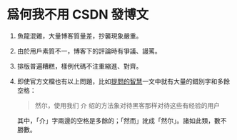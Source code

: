 # 爲何我不用 CSDN 發博文

1.  魚龍混雜，大量博客質量差，抄襲現象嚴重。

2.  由於用戶素質不一，博客下的評論時有爭議、謾罵。

3.  排版普遍糟糕，樣例代碼不注重縮進、對齊。

4.  即使官方文檔也有以上問題，比如[提問的智慧](http://bbs.csdn.net/smart_questions)一文中就有大量的錯別字和多餘空格：

    > 然尔，使用我们 介 绍的方法象对待黑客那样对待这些有经验的用户

    其中，「介」字兩邊的空格是多餘的；「然而」訛成「然尔」。諸如此類，數不勝數。
